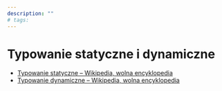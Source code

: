 ```yaml
---
description: ""
# tags:
---
```


# Typowanie statyczne i dynamiczne

- [Typowanie statyczne – Wikipedia, wolna encyklopedia](https://pl.wikipedia.org/wiki/Typowanie_statyczne)
- [Typowanie dynamiczne – Wikipedia, wolna encyklopedia](https://pl.wikipedia.org/wiki/Typowanie_dynamiczne)
